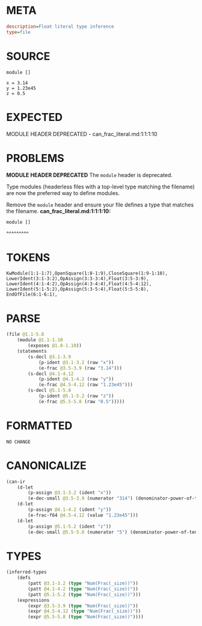 # META
~~~ini
description=Float literal type inference
type=file
~~~
# SOURCE
~~~roc
module []

x = 3.14
y = 1.23e45
z = 0.5
~~~
# EXPECTED
MODULE HEADER DEPRECATED - can_frac_literal.md:1:1:1:10
# PROBLEMS
**MODULE HEADER DEPRECATED**
The `module` header is deprecated.

Type modules (headerless files with a top-level type matching the filename) are now the preferred way to define modules.

Remove the `module` header and ensure your file defines a type that matches the filename.
**can_frac_literal.md:1:1:1:10:**
```roc
module []
```
^^^^^^^^^


# TOKENS
~~~zig
KwModule(1:1-1:7),OpenSquare(1:8-1:9),CloseSquare(1:9-1:10),
LowerIdent(3:1-3:2),OpAssign(3:3-3:4),Float(3:5-3:9),
LowerIdent(4:1-4:2),OpAssign(4:3-4:4),Float(4:5-4:12),
LowerIdent(5:1-5:2),OpAssign(5:3-5:4),Float(5:5-5:8),
EndOfFile(6:1-6:1),
~~~
# PARSE
~~~clojure
(file @1.1-5.8
	(module @1.1-1.10
		(exposes @1.8-1.10))
	(statements
		(s-decl @3.1-3.9
			(p-ident @3.1-3.2 (raw "x"))
			(e-frac @3.5-3.9 (raw "3.14")))
		(s-decl @4.1-4.12
			(p-ident @4.1-4.2 (raw "y"))
			(e-frac @4.5-4.12 (raw "1.23e45")))
		(s-decl @5.1-5.8
			(p-ident @5.1-5.2 (raw "z"))
			(e-frac @5.5-5.8 (raw "0.5")))))
~~~
# FORMATTED
~~~roc
NO CHANGE
~~~
# CANONICALIZE
~~~clojure
(can-ir
	(d-let
		(p-assign @3.1-3.2 (ident "x"))
		(e-dec-small @3.5-3.9 (numerator "314") (denominator-power-of-ten "2") (value "3.14")))
	(d-let
		(p-assign @4.1-4.2 (ident "y"))
		(e-frac-f64 @4.5-4.12 (value "1.23e45")))
	(d-let
		(p-assign @5.1-5.2 (ident "z"))
		(e-dec-small @5.5-5.8 (numerator "5") (denominator-power-of-ten "1") (value "0.5"))))
~~~
# TYPES
~~~clojure
(inferred-types
	(defs
		(patt @3.1-3.2 (type "Num(Frac(_size))"))
		(patt @4.1-4.2 (type "Num(Frac(_size))"))
		(patt @5.1-5.2 (type "Num(Frac(_size))")))
	(expressions
		(expr @3.5-3.9 (type "Num(Frac(_size))"))
		(expr @4.5-4.12 (type "Num(Frac(_size))"))
		(expr @5.5-5.8 (type "Num(Frac(_size))"))))
~~~
